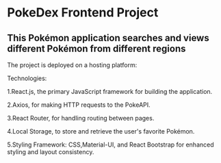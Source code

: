 # PokeDex Frontend Project

## This Pokémon application searches and views different Pokémon from different regions


The project is deployed on a hosting platform: 

Technologies:

1.React.js, the primary JavaScript framework for building the application.

2.Axios, for making HTTP requests to the PokeAPI.

3.React Router, for handling routing between pages.

4.Local Storage, to store and retrieve the user's favorite Pokémon.

5.Styling Framework: CSS,Material-UI, and React Bootstrap for enhanced styling and layout consistency.